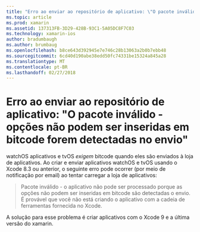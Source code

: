 ```yaml
---
title: "Erro ao enviar ao repositório de aplicativo: \"O pacote inválido - opções não podem ser inseridas em bitcode forem detectadas no envio\""
ms.topic: article
ms.prod: xamarin
ms.assetid: 137313FB-3D29-428B-93C1-5A05DC8F7C03
ms.technology: xamarin-ios
author: bradumbaugh
ms.author: brumbaug
ms.openlocfilehash: b8ce643d392945e7e746c28b13063a2b0b7ebb48
ms.sourcegitcommit: 6cd40d190abe38edd50fc74331be15324a845a28
ms.translationtype: MT
ms.contentlocale: pt-BR
ms.lasthandoff: 02/27/2018
---
```

# <a name="error-when-submitting-to-app-store-invalid-bundle---options-not-allowed-to-be-embedded-in-bitcode-are-detected-in-the-submission"></a>Erro ao enviar ao repositório de aplicativo: "O pacote inválido - opções não podem ser inseridas em bitcode forem detectadas no envio"

watchOS aplicativos e tvOS _exigem_ bitcode quando eles são enviados à loja de aplicativos. Ao criar e enviar aplicativos watchOS e tvOS usando o Xcode 8.3 ou anterior, o seguinte erro pode ocorrer (por meio de notificação por email) ao tentar carregar a loja de aplicativos:

>Pacote inválido - o aplicativo não pode ser processado porque as opções não podem ser inseridas em bitcode são detectadas o envio. É provável que você não está criando o aplicativo com a cadeia de ferramentas fornecida no Xcode.

A solução para esse problema é criar aplicativos com o Xcode 9 e a última versão do xamarin.
